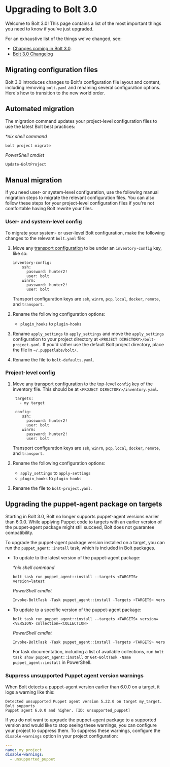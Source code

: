 # Upgrading to Bolt 3.0

Welcome to Bolt 3.0! This page contains a list of the most important things you
need to know if you've just upgraded.

For an exhaustive list of the things we've changed, see: 
- [Changes coming in Bolt 3.0](developer_updates.md#changes-coming-in-bolt-30).
- [Bolt 3.0 Changelog](TODO:insert-link-here)

## Migrating configuration files

Bolt 3.0 introduces changes to Bolt's configuration file layout and content, including
removing `bolt.yaml` and renaming several configuration options. Here's how to transition to the new
world order.

## Automated migration

The migration command updates your project-level configuration files to use the latest Bolt best practices:

_\*nix shell command_

```shell
bolt project migrate
```

_PowerShell cmdlet_

```powershell
Update-BoltProject
```

## Manual migration

If you need user- or system-level configuration, use the following manual migration steps to 
migrate the relevant configuration files. You can also follow these steps for your project-level 
configuration files if you're not comfortable having Bolt rewrite your files.

### User- and system-level config

To migrate your system- or user-level Bolt configuration, make the following changes to the relevant `bolt.yaml` file:

1. Move any [transport configuration](bolt_transports_reference.md) to be under an
   `inventory-config` key, like so:

   ```
   inventory-config:
       ssh:
         password: hunter2!
         user: bolt
       winrm:
         password: hunter2!
         user: bolt
   ```
   Transport configuration keys are `ssh`, `winrm`, `pcp`, `local`, `docker`, `remote`, and
   `transport`.
1. Rename the following configuration options:
    - `plugin_hooks` to `plugin-hooks`
1. Rename `apply_settings` to `apply_settings` and move the `apply_settings` configuration to
   your project directory at `<PROJECT DIRECTORY>/bolt-project.yaml`. If you'd rather use the
   default Bolt project directory, place the file in `~/.puppetlabs/bolt/`.
1. Rename the file to `bolt-defaults.yaml`.

### Project-level config

1. Move any [transport configuration](bolt_transports_reference.md) to the top-level `config` key of
   the inventory file. This should be at `<PROJECT DIRECTORY>/inventory.yaml`.

   ```
    targets:
      - my target

    config:
       ssh:
         password: hunter2!
         user: bolt
       winrm:
         password: hunter2!
         user: bolt
   ```
   Transport configuration keys are `ssh`, `winrm`, `pcp`, `local`, `docker`, `remote`, and
   `transport`.
1. Rename the following configuration options:
    - `apply_settings` to `apply-settings`
    - `plugin_hooks` to `plugin-hooks`
1. Rename the file to `bolt-project.yaml`.

## Upgrading the puppet-agent package on targets

Starting in Bolt 3.0, Bolt no longer supports puppet-agent versions earlier than
6.0.0. While applying Puppet code to targets with an earlier version of the
puppet-agent package might still succeed, Bolt does not guarantee compatibility.

To upgrade the puppet-agent package version installed on a target, you can
run the `puppet_agent::install` task, which is included in Bolt packages.

- To update to the latest version of the puppet-agent package:

  _\*nix shell command_

  ```shell
  bolt task run puppet_agent::install --targets <TARGETS> version=latest
  ```

  _PowerShell cmdlet_

  ```powershell
  Invoke-BoltTask -Task puppet_agent::install -Targets <TARGETS> version=latest
  ```

- To update to a specific version of the puppet-agent package:

  ```shell
  bolt task run puppet_agent::install --targets <TARGETS> version=<VERSION> collection=<COLLECTION>
  ```

  _PowerShell cmdlet_

  ```powershell
  Invoke-BoltTask -Task puppet_agent::install -Targets <TARGETS> version=<VERSION> collection=<COLLECTION>
  ```

  For task documentation, including a list of available collections, run `bolt
  task show puppet_agent::install` or `Get-BoltTask -Name
  puppet_agent::install` in PowerShell.

### Suppress unsupported Puppet agent version warnings

When Bolt detects a puppet-agent version earlier than 6.0.0 on a target, it
logs a warning like this:

```shell
Detected unsupported Puppet agent version 5.22.0 on target my_target. Bolt supports
Puppet agent 6.0.0 and higher. [ID: unsupported_puppet]
```

If you do not want to upgrade the puppet-agent package to a supported version
and would like to stop seeing these warnings, you can configure your
project to suppress them. To suppress these warnings, configure the
`disable-warnings` option in your project configuration:

```yaml
---
name: my_project
disable-warnings:
  - unsupported_puppet
```
